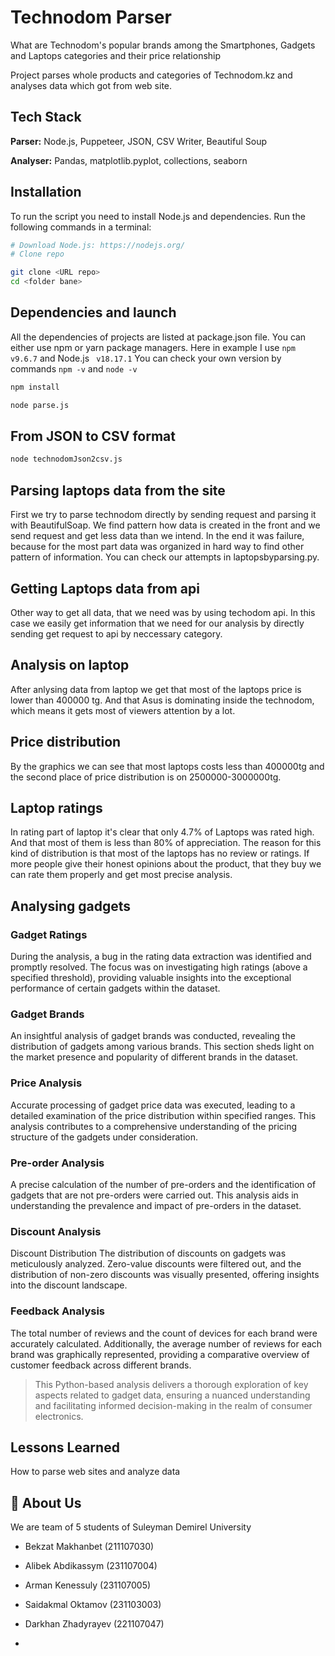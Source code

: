 
# Technodom Parser

What are Technodom's popular brands among the Smartphones, Gadgets and Laptops categories and their price relationship

Project parses whole products and categories of Technodom.kz and analyses data which got from web site.



## Tech Stack

**Parser:** Node.js, Puppeteer, JSON, CSV Writer, Beautiful Soup

**Analyser:** Pandas, matplotlib.pyplot, collections, seaborn


## Installation



To run the script you need to install Node.js and dependencies. Run the following commands in a terminal:

```bash
# Download Node.js: https://nodejs.org/
# Clone repo

git clone <URL repo>
cd <folder bane>
```

## Dependencies and launch

All the dependencies of projects are listed at package.json file. You can either use npm or yarn package managers. Here in example I use ```npm v9.6.7``` and Node.js ``` v18.17.1```
You can check your own version by commands ```npm -v``` and ```node -v```

```bash
npm install

node parse.js
```

## From JSON to CSV format

```bash
node technodomJson2csv.js
```

## Parsing laptops data from the site
First we try to parse technodom directly by sending request and parsing it with BeautifulSoap. We find pattern how data is created in the front and we send request and get less data than we intend. In the end it was failure, because for the most part data was organized in hard way to find other pattern of information. You can check our attempts in laptopsbyparsing.py.

## Getting Laptops data from api
Other way to get all data, that we need was by using techodom api. In this case we easily get information that we need for our analysis by directly sending get request to api by neccessary category. 

## Analysis on laptop
After anlysing data from laptop we get that most of the laptops price is lower than 400000 tg. And that Asus is dominating inside the technodom, which means it gets most of viewers attention by a lot.

## Price distribution
By the graphics we can see that most laptops costs less than 400000tg and the second place of price distribution is on 2500000-3000000tg.

## Laptop ratings
In rating part of laptop it's clear that only 4.7% of Laptops was rated high. And that most of them is less than 80% of appreciation. The reason for this kind of distribution is that most of the laptops has no review or ratings. If more people give their honest opinions about the product, that they buy we can rate them properly and get most precise analysis.

## Analysing gadgets

### Gadget Ratings
During the analysis, a bug in the rating data extraction was identified and promptly resolved. The focus was on investigating high ratings (above a specified threshold), providing valuable insights into the exceptional performance of certain gadgets within the dataset.

### Gadget Brands
An insightful analysis of gadget brands was conducted, revealing the distribution of gadgets among various brands. This section sheds light on the market presence and popularity of different brands in the dataset.

### Price Analysis
Accurate processing of gadget price data was executed, leading to a detailed examination of the price distribution within specified ranges. This analysis contributes to a comprehensive understanding of the pricing structure of the gadgets under consideration.

### Pre-order Analysis
A precise calculation of the number of pre-orders and the identification of gadgets that are not pre-orders were carried out. This analysis aids in understanding the prevalence and impact of pre-orders in the dataset.

### Discount Analysis
Discount Distribution
The distribution of discounts on gadgets was meticulously analyzed. Zero-value discounts were filtered out, and the distribution of non-zero discounts was visually presented, offering insights into the discount landscape.

### Feedback Analysis
The total number of reviews and the count of devices for each brand were accurately calculated. Additionally, the average number of reviews for each brand was graphically represented, providing a comparative overview of customer feedback across different brands.

> This Python-based analysis delivers a thorough exploration of key aspects related to gadget data, ensuring a nuanced understanding and facilitating informed decision-making in the realm of consumer electronics.

## Lessons Learned

How to parse web sites and analyze data


## 🚀 About Us
We are team of 5 students of Suleyman Demirel University

- Bekzat Makhanbet (211107030)

- Alibek Abdikassym (231107004) 

- Arman Kenessuly (231107005) 

- Saidakmal Oktamov (231103003)

- Darkhan Zhadyrayev (221107047)
- 
